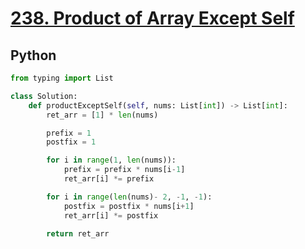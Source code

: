 # [238. Product of Array Except Self](https://leetcode.com/problems/product-of-array-except-self/description/)

## Python


```python
from typing import List

class Solution:
    def productExceptSelf(self, nums: List[int]) -> List[int]:
        ret_arr = [1] * len(nums)

        prefix = 1
        postfix = 1

        for i in range(1, len(nums)):
            prefix = prefix * nums[i-1]
            ret_arr[i] *= prefix

        for i in range(len(nums)- 2, -1, -1):
            postfix = postfix * nums[i+1]
            ret_arr[i] *= postfix

        return ret_arr
```